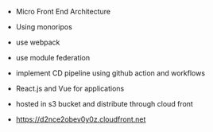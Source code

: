 - Micro Front End Architecture
- Using monoripos
- use webpack
- use module federation
- implement CD pipeline using github action and workflows
- React.js and Vue for applications
- hosted in s3 bucket and distribute through cloud front

- https://d2nce2obev0y0z.cloudfront.net
